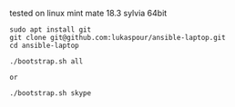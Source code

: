 tested on linux mint mate 18.3 sylvia 64bit
```
sudo apt install git
git clone git@github.com:lukaspour/ansible-laptop.git
cd ansible-laptop

./bootstrap.sh all

or

./bootstrap.sh skype
```
